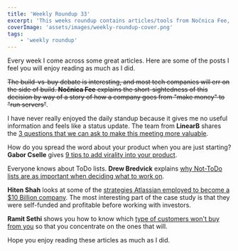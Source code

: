 ```yaml
---
title: 'Weekly Roundup 33'
excerpt: 'This weeks roundup contains articles/tools from Nočnica Fee, LinearB, Gabor Cselle, Drew Bredvick, Hiten Shah and Ramit Sethi'
coverImage: 'assets/images/weekly-roundup-cover.png'
tags:
    - 'weekly roundup'
---
```


Every week I come across some great articles. Here are some of the posts I feel you will enjoy reading as much as I did.

~~The build-vs-buy debate is interesting, and most tech companies will err on the side of build. **Nočnica Fee** explains the short-sightedness of this decision by way of a story of how a company goes from "make money" to "run servers"~~.

I have never really enjoyed the daily standup because it gives me no useful information and feels like a status update. The team from **LinearB** shares the [3 questions that we can ask to make this meeting more valuable](https://dev.to/linearb_inc/stand-up-2-0-it-s-time-to-ditch-the-daily-from-1993-5d6l).

How do you spread the word about your product when you are just starting? **Gabor Cselle** gives [9 tips to add virality into your product](https://medium.com/gabor/9-ways-to-build-virality-into-your-product-5975e1fe74e3).

Everyone knows about ToDo lists. **Drew Bredvick** explains [why Not-ToDo lists are as important when deciding what to work on](https://drew.tech/what-not-to-work-on).

**Hiten Shah** looks at some of the [strategies Atlassian employed to become a \$10 Billion company](https://usefyi.com/atlassian-history/). The most interesting part of the case study is that they were self-funded and profitable before working with investors.

**Ramit Sethi** shows you how to know which [type of customers won't buy from you](https://growthlab.com/people-who-never-buy/) so that you concentrate on the ones that will.

Hope you enjoy reading these articles as much as I did.
